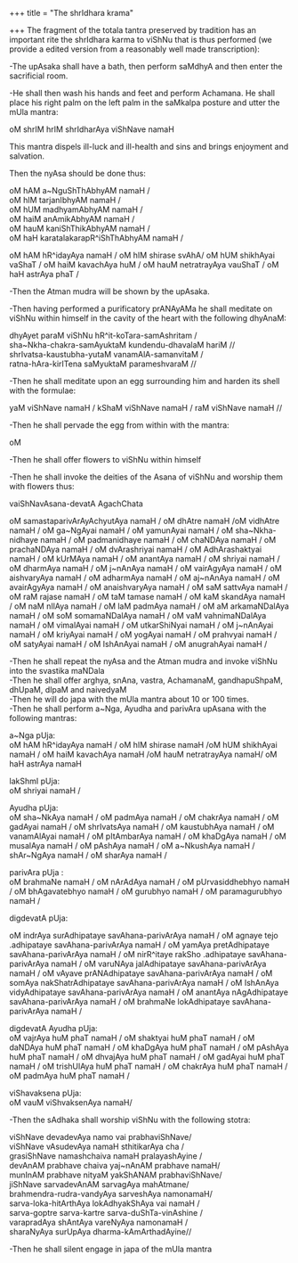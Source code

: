 +++
title = "The shrIdhara krama"

+++
The fragment of the totala tantra preserved by tradition has an
important rite the shrIdhara karma to viShNu that is thus performed (we
provide a edited version from a reasonably well made transcription):

\-The upAsaka shall have a bath, then perform saMdhyA and then enter the
sacrificial room.

\-He shall then wash his hands and feet and perform Achamana. He shall
place his right palm on the left palm in the saMkalpa posture and utter
the mUla mantra:

oM shrIM hrIM shrIdharAya viShNave namaH

This mantra dispels ill-luck and ill-health and sins and brings
enjoyment and salvation.

Then the nyAsa should be done thus:

oM hAM a\~NguShThAbhyAM namaH /  
oM hIM tarjanIbhyAM namaH /  
oM hUM madhyamAbhyAM namaH /  
oM haiM anAmikAbhyAM namaH /  
oM hauM kaniShThikAbhyAM namaH /  
oM haH karatalakarapR^iShThAbhyAM namaH /

oM hAM hR^idayAya namaH / oM hIM shirase svAhA/ oM hUM shikhAyai vaShaT
/ oM haiM kavachAya huM / oM hauM netratrayAya vauShaT / oM haH astrAya
phaT /

\-Then the Atman mudra will be shown by the upAsaka.

\-Then having performed a purificatory prANAyAMa he shall meditate on
viShNu within himself in the cavity of the heart with the following
dhyAnaM:

dhyAyet paraM viShNu hR^it-koTara-samAshritam /  
sha\~Nkha-chakra-samAyuktaM kundendu-dhavalaM hariM //   
shrIvatsa-kaustubha-yutaM vanamAlA-samanvitaM /   
ratna-hAra-kirITena saMyuktaM parameshvaraM //

\-Then he shall meditate upon an egg surrounding him and harden its
shell with the formulae:

yaM viShNave namaH / kShaM viShNave namaH / raM viShNave namaH //

\-Then he shall pervade the egg from within with the mantra:

oM

\-Then he shall offer flowers to viShNu within himself

\-Then he shall invoke the deities of the Asana of viShNu and worship
them with flowers thus:

vaiShNavAsana-devatA AgachChata

oM samastaparivArAyAchyutAya namaH / oM dhAtre namaH /oM vidhAtre namaH
/ oM ga\~NgAyai namaH / oM yamunAyai namaH / oM sha\~Nkha-nidhaye namaH
/ oM padmanidhaye namaH / oM chaNDAya namaH / oM prachaNDAya namaH / oM
dvArashriyai namaH / oM AdhArashaktyai namaH / oM kUrMAya namaH / oM
anantAya namaH / oM shriyai namaH / oM dharmAya namaH / oM j\~nAnAya
namaH / oM vairAgyAya namaH / oM aishvaryAya namaH / oM adharmAya namaH
/ oM aj\~nAnAya namaH / oM avairAgyAya namaH / oM anaishvaryAya namaH /
oM saM sattvAya namaH / oM raM rajase namaH / oM taM tamase namaH / oM
kaM skandAya namaH / oM naM nIlAya namaH / oM laM padmAya namaH / oM aM
arkamaNDalAya namaH / oM soM somamaNDalAya namaH / oM vaM vahnimaNDalAya
namaH / oM vimalAyai namaH / oM utkarShiNyai namaH / oM j\~nAnAyai namaH
/ oM kriyAyai namaH / oM yogAyai namaH / oM prahvyai namaH / oM satyAyai
namaH / oM IshAnAyai namaH / oM anugrahAyai namaH /

\-Then he shall repeat the nyAsa and the Atman mudra and invoke viShNu
into the svastika maNDala  
\-Then he shall offer arghya, snAna, vastra, AchamanaM, gandhapuShpaM,
dhUpaM, dIpaM and naivedyaM  
\-Then he will do japa with the mUla mantra about 10 or 100 times.  
\-Then he shall perform a\~Nga, Ayudha and parivAra upAsana with the
following mantras:

a\~Nga pUja:  
oM hAM hR^idayAya namaH / oM hIM shirase namaH /oM hUM shikhAyai namaH /
oM haiM kavachAya namaH /oM hauM netratrayAya namaH/ oM haH astrAya
namaH  

lakShmI pUja:  
oM shriyai namaH /

Ayudha pUja:  
oM sha\~NkAya namaH / oM padmAya namaH / oM chakrAya namaH / oM gadAyai
namaH / oM shrIvatsAya namaH / oM kaustubhAya namaH / oM vanamAlAyai
namaH / oM pItAmbarAya namaH / oM khaDgAya namaH / oM musalAya namaH /
oM pAshAya namaH / oM a\~NkushAya namaH / shAr\~NgAya namaH / oM sharAya
namaH /

parivAra pUja :  
oM brahmaNe namaH / oM nArAdAya namaH / oM pUrvasiddhebhyo namaH / oM
bhAgavatebhyo namaH / oM gurubhyo namaH / oM paramagurubhyo namaH /

digdevatA pUja:

oM indrAya surAdhipataye savAhana-parivArAya namaH / oM agnaye tejo
.adhipataye savAhana-parivArAya namaH / oM yamAya pretAdhipataye
savAhana-parivArAya namaH / oM nirR^itaye rakSho .adhipataye
savAhana-parivArAya namaH / oM varuNAya jalAdhipataye
savAhana-parivArAya namaH / oM vAyave prANAdhipataye savAhana-parivArAya
namaH / oM somAya nakShatrAdhipataye savAhana-parivArAya namaH / oM
IshAnAya vidyAdhipataye savAhana-parivArAya namaH / oM anantAya
nAgAdhipataye savAhana-parivArAya namaH / oM brahmaNe lokAdhipataye
savAhana-parivArAya namaH / 

digdevatA Ayudha pUja:  
oM vajrAya huM phaT namaH / oM shaktyai huM phaT namaH / oM daNDAya huM
phaT namaH / oM khaDgAya huM phaT namaH / oM pAshAya huM phaT namaH / oM
dhvajAya huM phaT namaH / oM gadAyai huM phaT namaH / oM trishUlAya huM
phaT namaH / oM chakrAya huM phaT namaH / oM padmAya huM phaT namaH / 

viShavaksena pUja:  
oM vauM viShvaksenAya namaH/

\-Then the sAdhaka shall worship viShNu with the following stotra:

viShNave devadevAya namo vai prabhaviShNave/  
viShNave vAsudevAya namaH sthitikarAya cha /  
grasiShNave namashchaiva namaH pralayashAyine /  
devAnAM prabhave chaiva yaj\~nAnAM prabhave namaH/  
munInAM prabhave nityaM yakShANAM prabhaviShNave/  
jiShNave sarvadevAnAM sarvagAya mahAtmane/  
brahmendra-rudra-vandyAya sarveshAya namonamaH/  
sarva-loka-hitArthAya lokAdhyakShAya vai namaH /  
sarva-goptre sarva-kartre sarva-duShTa-vinAshine /  
varapradAya shAntAya vareNyAya namonamaH /  
sharaNyAya surUpAya dharma-kAmArthadAyine//

\-Then he shall silent engage in japa of the mUla mantra
